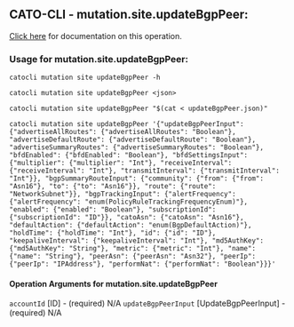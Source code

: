 
## CATO-CLI - mutation.site.updateBgpPeer:
[Click here](https://api.catonetworks.com/documentation/#mutation-updateBgpPeer) for documentation on this operation.

### Usage for mutation.site.updateBgpPeer:

`catocli mutation site updateBgpPeer -h`

`catocli mutation site updateBgpPeer <json>`

`catocli mutation site updateBgpPeer "$(cat < updateBgpPeer.json)"`

`catocli mutation site updateBgpPeer '{"updateBgpPeerInput": {"advertiseAllRoutes": {"advertiseAllRoutes": "Boolean"}, "advertiseDefaultRoute": {"advertiseDefaultRoute": "Boolean"}, "advertiseSummaryRoutes": {"advertiseSummaryRoutes": "Boolean"}, "bfdEnabled": {"bfdEnabled": "Boolean"}, "bfdSettingsInput": {"multiplier": {"multiplier": "Int"}, "receiveInterval": {"receiveInterval": "Int"}, "transmitInterval": {"transmitInterval": "Int"}}, "bgpSummaryRouteInput": {"community": {"from": {"from": "Asn16"}, "to": {"to": "Asn16"}}, "route": {"route": "NetworkSubnet"}}, "bgpTrackingInput": {"alertFrequency": {"alertFrequency": "enum(PolicyRuleTrackingFrequencyEnum)"}, "enabled": {"enabled": "Boolean"}, "subscriptionId": {"subscriptionId": "ID"}}, "catoAsn": {"catoAsn": "Asn16"}, "defaultAction": {"defaultAction": "enum(BgpDefaultAction)"}, "holdTime": {"holdTime": "Int"}, "id": {"id": "ID"}, "keepaliveInterval": {"keepaliveInterval": "Int"}, "md5AuthKey": {"md5AuthKey": "String"}, "metric": {"metric": "Int"}, "name": {"name": "String"}, "peerAsn": {"peerAsn": "Asn32"}, "peerIp": {"peerIp": "IPAddress"}, "performNat": {"performNat": "Boolean"}}}'`

#### Operation Arguments for mutation.site.updateBgpPeer ####
`accountId` [ID] - (required) N/A 
`updateBgpPeerInput` [UpdateBgpPeerInput] - (required) N/A 
